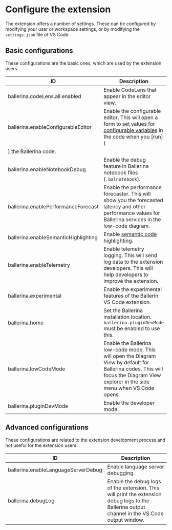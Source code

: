 # Configure the extension

The extension offers a number of settings. These can be configured by modifying your user or workspace settings, or by modifying the `settings.json` file of VS Code.

## Basic configurations

These configurations are the basic ones, which are used by the extension users.

| ID                                    | Description                                               |
|---------------------------------------|-----------------------------------------------------------|
| ballerina.codeLens.all.enabled        | Enable CodeLens that appear in the editor view.           |
| ballerina.enableConfigurableEditor    | Enable the configurable editor. This will open a  form to set values for [configurable variables](https://ballerina.io/learn/by-example/configurable-variables/) in the code when you [run](| ballerina.enableConfigurableEditor    | Enable the configurable editor. This will open a  form to set values for [configurable variables](https://ballerina.io/learn/by-example/configurable-variables/) in the code when you [run](https://wso2.com/ballerina/vscode/docs/get-started/run-a-program/) the Ballerina code. |
) the Ballerina code. |
| ballerina.enableNotebookDebug         | Enable the debug feature in Ballerina notebook files (`.balnotebook`). |
| ballerina.enablePerformanceForecast   | Enable the performance forecaster. This will show you the forecasted latency and other performance values for Ballerina services in the low-code diagram.     |
| ballerina.enableSemanticHighlighting  | Enable [semantic code highlighting](https://code.visualstudio.com/api/language-extensions/semantic-highlight-guide).               |
| ballerina.enableTelemetry             | Enable telemetry logging. This will send log data to the extension developers. This will help developers to improve the extension. |
| ballerina.experimental                | Enable the experimental features of the Ballerin VS Code extension. |
| ballerina.home                        | Set the Ballerina installation location. ` ballerina.pluginDevMode ` must be enabled to use this. |
| ballerina.lowCodeMode                 | Enable the Ballerina low-code mode. This will open the Diagram View by default for Ballerina codes. This will focus the Diagram View explorer in the side menu when VS Code opens.                   |
| ballerina.pluginDevMode               | Enable the developer mode.                                     |

## Advanced configurations
These configurations are related to the extension development process and not useful for the extension users.

| ID                                    | Description                                               |
|---------------------------------------|-----------------------------------------------------------|
| ballerina.enableLanguageServerDebug   | Enable language server debugging.
| ballerina.debugLog                    | Enable the debug logs of the extension. This will print the extension debug logs to the Ballerina output channel in the VS Code output window. |
